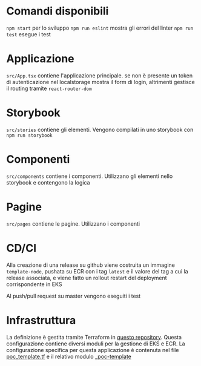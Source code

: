 
# Comandi disponibili
`npm start` per lo sviluppo
`npm run eslint` mostra gli errori del linter
`npm run test` esegue i test

# Applicazione
`src/App.tsx` contiene l'applicazione principale. se non è presente un token di autenticazione nel localstorage mostra il form di login, altrimenti gestisce il routing tramite `react-router-dom` 

# Storybook
`src/stories` contiene gli elementi. Vengono compilati in uno storybook con `npm run storybook`

# Componenti
`src/components` contiene i componenti. Utilizzano gli elementi nello storybook e contengono la logica

# Pagine
`src/pages` contiene le pagine. Utilizzano i componenti

# CD/CI
Alla creazione di una release su github viene costruita un immagine `template-node`, pushata su ECR con i tag `latest` e il valore del tag a cui la release associata, e viene fatto un rollout restart del deployment corrispondente in EKS

Al push/pull request su master vengono eseguiti i test

# Infrastruttura

La definizione è gestita tramite Terraform in [questo repository](https://bitbucket.org/appqdevel/terraform-crowd-config/src/poc-template/). Questa configurazione contiene diversi moduli per la gestione di EKS e ECR. La configurazione specifica per questa applicazione è contenuta nel file [poc_template.tf](https://bitbucket.org/appqdevel/terraform-crowd-config/src/poc-template/poc_template.tf) e il relativo modulo [_poc-template](https://bitbucket.org/appqdevel/terraform-crowd-config/src/poc-template/modules/_poc-template/)
